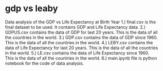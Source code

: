 # gdp vs leaby
Data analysis of the GDP vs Life Expectancy at Birth Year
1.) final.csv is the final dataset to be used. It contains GDP and Life Expectancy data.
2.) GDPUS.csv contains the data of GDP for last 20 years. This is the data of all the countries in the world.
3.) GDP.csv contains the data of GDP since 1960. This is the data of all the countries in the world.
4.) LEBY.csv contains the data of Life Expectancy for last 20 years. This is the data of all the countries in the world.
5.) LE.csv contains the data of Life Expectancy since 1960. This is the data of all the countries in the world.
6.) main.ipynb file is python notebook for the code of data analysis.
